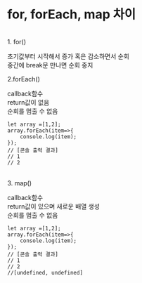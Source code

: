 # for, forEach, map 차이
<br>
1. for()

초기값부터 시작해서 증가 혹은 감소하면서 순회</br>
중간에 break문 만나면 순회 중지</br>

2.forEach()

callback함수 </br>
return값이 없음</br>
순회를 멈출 수 없음

    let array =[1,2];
    array.forEach(item=>{
        console.log(item);
    });
    // [콘솔 출력 결과]
    // 1
    // 2

</br>
3. map()

callback함수</br>
return값이 있으며 새로운 배열 생성</br>
순회를 멈출 수 없음</br>    

    let array =[1,2];
    array.forEach(item=>{
        console.log(item);
    });
    // [콘솔 출력 결과]
    // 1
    // 2
    //[undefined, undefined]